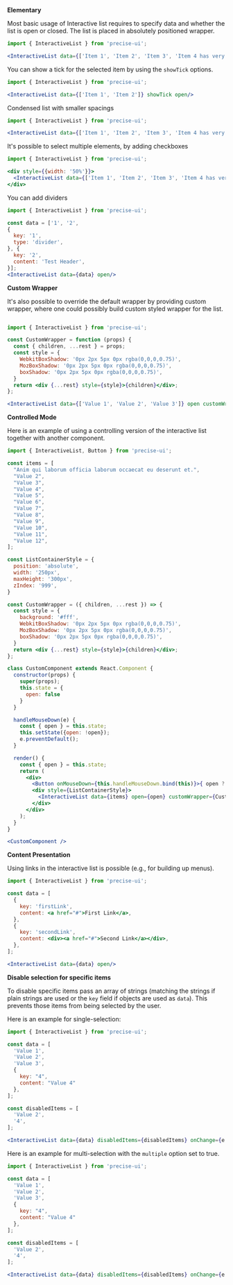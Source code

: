 **Elementary**

Most basic usage of Interactive list requires to specify data and whether the list is open or closed. The list is placed in absolutely positioned wrapper.

```jsx
import { InteractiveList } from 'precise-ui';

<InteractiveList data={['Item 1', 'Item 2', 'Item 3', 'Item 4 has very long text inside. It will break in two lines. Item 4 has very long text inside. It will break in two lines. Item 4 has very long text inside. It will break in two lines.']} open/>
```

You can show a tick for the selected item by using the `showTick` options.

```jsx
import { InteractiveList } from 'precise-ui';

<InteractiveList data={['Item 1', 'Item 2']} showTick open/>
```

Condensed list with smaller spacings

```jsx
import { InteractiveList } from 'precise-ui';

<InteractiveList data={['Item 1', 'Item 2', 'Item 3', 'Item 4 has very long text inside. It will break in two lines. Item 4 has very long text inside. It will break in two lines. Item 4 has very long text inside. It will break in two lines.']} condensed open/>
```

It's possible to select multiple elements, by adding checkboxes

```jsx
import { InteractiveList } from 'precise-ui';

<div style={{width: '50%'}}>
  <InteractiveList data={['Item 1', 'Item 2', 'Item 3', 'Item 4 has very long text inside. It will break in two lines. Item 4 has very long text inside. It will break in two lines. Item 4 has very long text inside. It will break in two lines.']} multiple open/>
</div>
```

You can add dividers
```jsx
import { InteractiveList } from 'precise-ui';

const data = ['1', '2',
{
  key: '1',
  type: 'divider',
}, {
  key: '2',
  content: 'Test Header',
}];
<InteractiveList data={data} open/>
```

**Custom Wrapper**

It's also possible to override the default wrapper by providing custom wrapper, where one could possibly build custom styled wrapper for the list.

```jsx

import { InteractiveList } from 'precise-ui';

const CustomWrapper = function (props) {
  const { children, ...rest } = props;
  const style = {
    WebkitBoxShadow: '0px 2px 5px 0px rgba(0,0,0,0.75)',
    MozBoxShadow: '0px 2px 5px 0px rgba(0,0,0,0.75)',
    boxShadow: '0px 2px 5px 0px rgba(0,0,0,0.75)',
  }
  return <div {...rest} style={style}>{children}</div>;
};

<InteractiveList data={['Value 1', 'Value 2', 'Value 3']} open customWrapper={CustomWrapper} />
```

**Controlled Mode**

Here is an example of using a controlling version of the interactive list together with another component.

```jsx
import { InteractiveList, Button } from 'precise-ui';

const items = [
  "Anim qui laborum officia laborum occaecat eu deserunt et.",
  "Value 2",
  "Value 3",
  "Value 4",
  "Value 5",
  "Value 6",
  "Value 7",
  "Value 8",
  "Value 9",
  "Value 10",
  "Value 11",
  "Value 12",
];

const ListContainerStyle = {
  position: 'absolute',
  width: '250px',
  maxHeight: '300px',
  zIndex: '999',
}

const CustomWrapper = ({ children, ...rest }) => {
  const style = {
    background: '#fff',
    WebkitBoxShadow: '0px 2px 5px 0px rgba(0,0,0,0.75)',
    MozBoxShadow: '0px 2px 5px 0px rgba(0,0,0,0.75)',
    boxShadow: '0px 2px 5px 0px rgba(0,0,0,0.75)',
  }
  return <div {...rest} style={style}>{children}</div>;
};

class CustomComponent extends React.Component {
  constructor(props) {
    super(props);
    this.state = {
      open: false
    }
  }

  handleMouseDown(e) {
    const { open } = this.state;
    this.setState({open: !open});
    e.preventDefault();
  }

  render() {
    const { open } = this.state;
    return (
      <div>
        <Button onMouseDown={this.handleMouseDown.bind(this)}>{ open ? 'Close' : 'Open' }</Button>
        <div style={ListContainerStyle}>
          <InteractiveList data={items} open={open} customWrapper={CustomWrapper}/>
        </div>
      </div>
    );
  }
}

<CustomComponent />
```

**Content Presentation**

Using links in the interactive list is possible (e.g., for building up menus).

```jsx
import { InteractiveList } from 'precise-ui';

const data = [
  {
    key: 'firstLink',
    content: <a href="#">First Link</a>,
  },
  {
    key: 'secondLink',
    content: <div><a href="#">Second Link</a></div>,
  },
];

<InteractiveList data={data} open/>
```

**Disable selection for specific items**

To disable specific items pass an array of strings (matching the strings if plain strings are used or the `key`
field if objects are used as `data`). This prevents those items from being selected by the user.

Here is an example for single-selection:

```jsx
import { InteractiveList } from 'precise-ui';

const data = [
  'Value 1',
  'Value 2',
  'Value 3',
  {
    key: "4",
    content: "Value 4"
  },
];

const disabledItems = [
  'Value 2',
  '4',
];

<InteractiveList data={data} disabledItems={disabledItems} onChange={e => console.log('was changed', e)} open/>
```

Here is an example for multi-selection with the `multiple` option set to true.

```jsx
import { InteractiveList } from 'precise-ui';

const data = [
  'Value 1',
  'Value 2',
  'Value 3',
  {
    key: "4",
    content: "Value 4"
  },
];

const disabledItems = [
  'Value 2',
  '4',
];

<InteractiveList data={data} disabledItems={disabledItems} onChange={e => console.log('was changed', e)} multiple open/>
```

